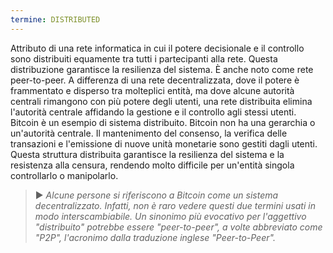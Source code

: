 ```yaml
---
termine: DISTRIBUTED
---
```


Attributo di una rete informatica in cui il potere decisionale e il controllo sono distribuiti equamente tra tutti i partecipanti alla rete. Questa distribuzione garantisce la resilienza del sistema. È anche noto come rete peer-to-peer. A differenza di una rete decentralizzata, dove il potere è frammentato e disperso tra molteplici entità, ma dove alcune autorità centrali rimangono con più potere degli utenti, una rete distribuita elimina l'autorità centrale affidando la gestione e il controllo agli stessi utenti. Bitcoin è un esempio di sistema distribuito. Bitcoin non ha una gerarchia o un'autorità centrale. Il mantenimento del consenso, la verifica delle transazioni e l'emissione di nuove unità monetarie sono gestiti dagli utenti. Questa struttura distribuita garantisce la resilienza del sistema e la resistenza alla censura, rendendo molto difficile per un'entità singola controllarlo o manipolarlo.

> ► *Alcune persone si riferiscono a Bitcoin come un sistema decentralizzato. Infatti, non è raro vedere questi due termini usati in modo interscambiabile. Un sinonimo più evocativo per l'aggettivo "distribuito" potrebbe essere "peer-to-peer", a volte abbreviato come "P2P", l'acronimo dalla traduzione inglese "Peer-to-Peer".*
